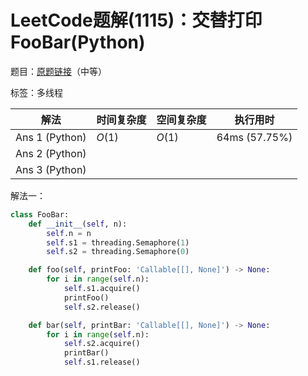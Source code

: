 # LeetCode题解(1115)：交替打印FooBar(Python)

题目：[原题链接](https://leetcode-cn.com/problems/print-foobar-alternately/)（中等）

标签：多线程

| 解法           | 时间复杂度 | 空间复杂度 | 执行用时      |
| -------------- | ---------- | ---------- | ------------- |
| Ans 1 (Python) | $O(1)$     | $O(1)$     | 64ms (57.75%) |
| Ans 2 (Python) |            |            |               |
| Ans 3 (Python) |            |            |               |

解法一：

```python
class FooBar:
    def __init__(self, n):
        self.n = n
        self.s1 = threading.Semaphore(1)
        self.s2 = threading.Semaphore(0)

    def foo(self, printFoo: 'Callable[[], None]') -> None:
        for i in range(self.n):
            self.s1.acquire()
            printFoo()
            self.s2.release()

    def bar(self, printBar: 'Callable[[], None]') -> None:
        for i in range(self.n):
            self.s2.acquire()
            printBar()
            self.s1.release()
```